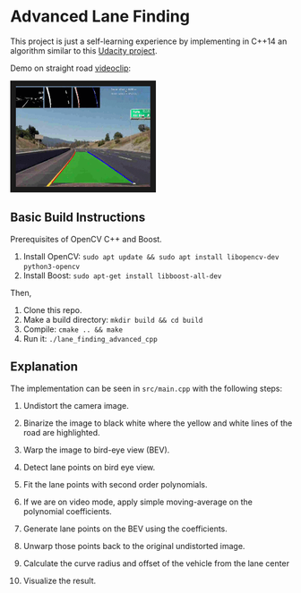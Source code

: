 # Advanced Lane Finding

This project is just a self-learning experience by implementing in C++14 an 
algorithm similar to this 
[Udacity project](https://github.com/ndrplz/self-driving-car/tree/master/project_4_advanced_lane_finding).

Demo on straight road [videoclip](https://www.youtube.com/watch?v=4fW9n5syoqE):

<a href="https://www.youtube.com/watch?v=4fW9n5syoqE" target="_blank"><img src="./data/thumbnail.gif" 
alt="circuit" width="240" height="180" border="10" /></a>

## Basic Build Instructions

Prerequisites of OpenCV C++ and Boost. 
1. Install OpenCV: `sudo apt update && sudo apt install libopencv-dev python3-opencv`
2. Install Boost: `sudo apt-get install libboost-all-dev`

Then,
1. Clone this repo.
2. Make a build directory: `mkdir build && cd build`
3. Compile: `cmake .. && make`
4. Run it: `./lane_finding_advanced_cpp`

## Explanation

The implementation can be seen in `src/main.cpp` with the following steps:

1. Undistort the camera image.

2. Binarize the image to black white where the yellow and white lines of the road are highlighted.

3. Warp the image to bird-eye view (BEV).

4. Detect lane points on bird eye view.

5. Fit the lane points with second order polynomials.

6. If we are on video mode, apply simple moving-average on the polynomial coefficients.

7. Generate lane points on the BEV using the coefficients.

8. Unwarp those points back to the original undistorted image.

9. Calculate the curve radius and offset of the vehicle from the lane center

9. Visualize the result.